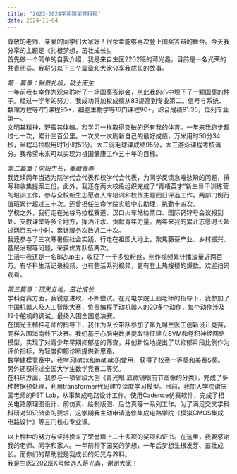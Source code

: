 ```yaml
---
title: "2023-2024学年国奖答辩稿"
date: 2024-11-04
---
```



尊敬的老师、亲爱的同学们大家好！很荣幸能够再次登上国奖答辩的舞台。今天我分享的主题是《扎根梦想，茁壮成长》。  
首先做一个简单的自我介绍，我是来自生医2202班的蒋光鑫，目前是一名光荣的共青团员。我将分以下三个篇章和大家分享我成长的故事。  

*第一篇章：默默扎根，破土而生*  
一年前我有幸作为观众聆听了一场国奖答辩会，从此我的心中埋下了一颗国奖的种子。经过一学年的努力，我成功将加权成绩从83提高到专业第二。信号与系统、数理方程等7门课程95+，细胞生物学等16门课程90+。综合成绩91.35，位列专业第一。  
文明其精神，野蛮其体魄。和学习一样取得突破的还有我的体育。一年来我跑步超过七十次，累计三百公里。一次又一次刷新自己的最好成绩，万米用时50分34秒，半程马拉松用时1小时51分。大二羽毛球课成绩95分，大三游泳课程考核满分。我希望未来可以实现为祖国健康工作五十年的目标。

*第二篇章：向阳生长，奉献青春*  
我连续两年当选为院学代会代表和校学代会代表，为同学反馈急难愁盼的问题，撰写和收集提案五份。此外，我还在两大校级组织完成了“青梧英才”新生骨干训练营的培训工作，参与全校新生志愿者入库培训和校优主题团日评选工作，两部门例行值班累计超过三十次。还曾担任生命学院实验中心助理，执勤十四次。  
学校之外，我行走在光谷马拉松赛道、汉口火车站检票口、国际钙锌号会议报到处、支教课堂等多个地方，挥洒汗水、贡献青年力量。两年来我的累计志愿时长超过两百五十小时，累计服务次数近二十次。  
我还参与了三次寒暑假社会实践，行走在祖国大地上，聚焦藤茶产业、乡村振兴、基层治理等问题，荣获优秀队伍两次。  
生活中我还是一名B站up主，收获了一千多位粉丝，创作视频累计播放量近两百万。有华科生活记录视频，也有整活系列视频，更有登上热搜榜的爆款。欢迎扫码观看。  

*第三篇章：顶天立地，茁壮成长*  
学科竞赛方面，我锐意进取，不断尝试。在光电学院王超老师的指导下，我参加了中国机器人及人工智能大赛，负责编程手动机器人的20多个动作，每个动作涉及19个舵机的调试。最终入围全国总决赛。  
在国光王植祎老师的指导下，我作为队长带队参加了第九届生医工创新设计竞赛，同样入围海南线下决赛。我们基于心脑电数据提取特征建立SVM和卷积神经网络模型，实现了对青少年早期抑郁症的筛查，并创新性地提出了以抑郁片段比例作为评价指标，为轻度抑郁诊断提供新思路。  
数学建模竞赛中，我学习latex和matlab的使用，获得了校赛一等奖和美赛S奖。另外还获得过全国大学生数学竞赛二等奖。  
在科研方面，我参与一项省级大创《青光眼 显微镜眼前节图像的分类》，完成了多种数据预处理，利用transformer代码建立深度学习模型。目前，我加入学院谢庆国老师的PET Lab，从事集成电路设计工作。使用Cadence仿真软件，完成了相关电路原理图设计、前仿真、绘制版图、后仿真等一系列工作。为了满足交叉学科科研对知识储备的要求，这学期我主动申请选修集成电路学院《模拟CMOS集成电路设计》等三门核心专业课。  

以上种种的努力与坚持换来了荣誉墙上二十多项的奖项和证书。在这里，我要感谢我的老师、同学和家人。一年前种下国奖的梦想，一年后梦想生根发芽、茁壮成长。而你们的帮助就是我成长的阳光与养料。  
我是生医2202班X号候选人蒋光鑫，谢谢大家！  

